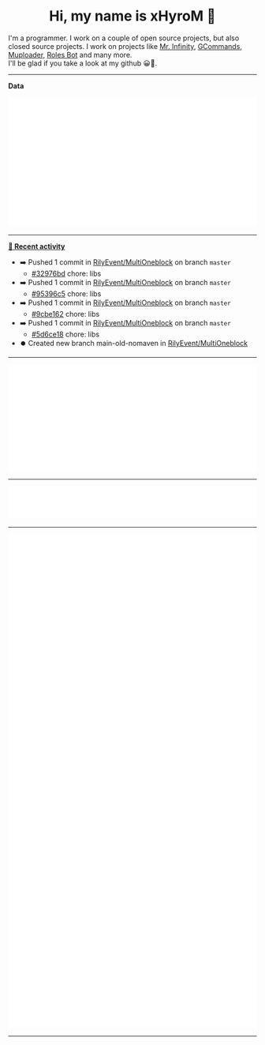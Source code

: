 <p align="center">
    <!-- <img src="https://avatars.githubusercontent.com/u/56601352" width="192" alt="hyro's pfp" /> -->
    <h1 align="center">Hi, my name is xHyroM 👋</h1>
</p>

I'm a programmer. I work on a couple of open source projects, but also closed source projects. I work on projects like [Mr. Infinity](https://discord.com/oauth2/authorize?client_id=720321585625694239&scope=bot%20applications.commands&permissions=8&redirect_uri=https://blobs.gq/imanager&prompt=consent&response_type=code), [GCommands](https://github.com/Garlic-Team/GCommands), [Muploader](https://github.com/xHyroM/Muploder), [Roles Bot](https://github.com/xHyroM/roles-bot) and many more.  
I'll be glad if you take a look at my github 😀👀.

___
**Data**

<img src="https://github.com/xHyroM/xHyroM/blob/master/.cache/base.svg">

___

**[📰 Recent activity](https://github.com/xHyroM)**
* ➡️ Pushed 1 commit in [RilyEvent/MultiOneblock](https://github.com/RilyEvent/MultiOneblock) on branch `master`
  * [#32976bd](https://github.com/RilyEvent/MultiOneblock/commit/32976bd) chore: libs
* ➡️ Pushed 1 commit in [RilyEvent/MultiOneblock](https://github.com/RilyEvent/MultiOneblock) on branch `master`
  * [#95396c5](https://github.com/RilyEvent/MultiOneblock/commit/95396c5) chore: libs
* ➡️ Pushed 1 commit in [RilyEvent/MultiOneblock](https://github.com/RilyEvent/MultiOneblock) on branch `master`
  * [#9cbe162](https://github.com/RilyEvent/MultiOneblock/commit/9cbe162) chore: libs
* ➡️ Pushed 1 commit in [RilyEvent/MultiOneblock](https://github.com/RilyEvent/MultiOneblock) on branch `master`
  * [#5d6ce18](https://github.com/RilyEvent/MultiOneblock/commit/5d6ce18) chore: libs
* ⏺️ Created new branch main-old-nomaven in [RilyEvent/MultiOneblock](https://github.com/RilyEvent/MultiOneblock)


___

<img src="https://github.com/xHyroM/xHyroM/blob/master/.cache/isocalendar.svg">

___

<img src="https://github.com/xHyroM/xHyroM/blob/master/.cache/languages.svg">

___

<img src="https://github.com/xHyroM/xHyroM/blob/master/.cache/achievements.svg">

___

